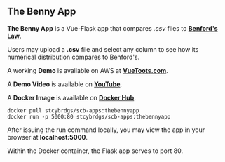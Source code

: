 ## The Benny App

**The Benny App** is a Vue-Flask app that compares *.csv* files to **[Benford's Law](https://en.wikipedia.org/wiki/Benford's_law)**.

Users may upload a **.csv** file and select any column to see how its numerical distribution compares to Benford's.

A working **Demo** is available on AWS at **[VueToots.com](https://www.vuetoots.com/)**.

A  **Demo Video** is available on **[YouTube](https://youtu.be/rowh15YFsgw)**.

A **Docker Image** is available on **[Docker Hub](https://hub.docker.com/r/stcybrdgs/scb-apps/tags)**.

```
docker pull stcybrdgs/scb-apps:thebennyapp
docker run -p 5000:80 stcybrdgs/scb-apps:thebennyapp
```

After issuing the run command locally, you may view the app in your browser at **localhost:5000**.

Within the Docker container, the Flask app serves to port 80.

